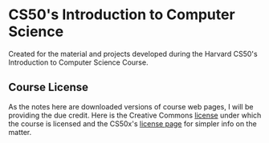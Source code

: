 # CS50's Introduction to Computer Science

Created for the material and projects developed during the Harvard CS50's Introduction to Computer Science Course.

## Course License

As the notes here are downloaded versions of course web pages, I will be providing the due credit. Here is the Creative Commons [license](https://creativecommons.org/licenses/by-nc-sa/4.0/legalcode) under which the course is licensed and the CS50x's [license page](https://cs50.harvard.edu/x/2022/license/) for simpler info on the matter.